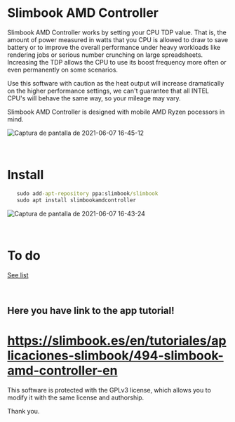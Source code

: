 # Slimbook AMD Controller

Slimbook AMD Controller works by setting your CPU TDP value. That is, the amount of power measured in watts that you CPU is allowed to draw to save battery or to improve the overall performance under heavy workloads like rendering jobs or serious number crunching on large spreadsheets. Increasing the TDP allows the CPU to use its boost frequency more often or even permanently on some scenarios.

Use this software with caution as the heat output will increase dramatically on the higher performance settings, we can't guarantee that all INTEL CPU's will behave the same way, so your mileage may vary.

Slimbook AMD Controller is designed with mobile AMD Ryzen pocessors in mind. 

![Captura de pantalla de 2021-06-07 16-45-12](https://user-images.githubusercontent.com/18195266/125771919-b4eb42bd-5c20-4235-9fd6-5870158167f4.png)

<br>

# Install
```bat
   sudo add-apt-repository ppa:slimbook/slimbook
   sudo apt install slimbookamdcontroller
```

![Captura de pantalla de 2021-06-07 16-43-24](https://user-images.githubusercontent.com/18195266/125772023-1f3d45ff-5834-481e-92d8-2779d20df870.png)

<br>

# To do
[See list](https://github.com/slimbook/slimbookamdcontroller/projects/1)

<br>


Here you have link to the app tutorial!
--
# https://slimbook.es/en/tutoriales/aplicaciones-slimbook/494-slimbook-amd-controller-en


This software is protected with the GPLv3 license, which allows you to modify it with the same license and authorship. 

Thank you.

